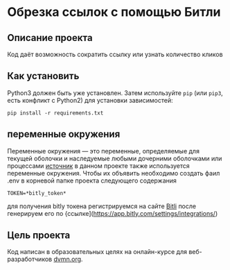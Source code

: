 # Обрезка ссылок с помощью Битли

## Описание проекта 

Код даёт возможность сократить ссылку или узнать количество кликов

## Как установить


Python3 должен быть уже установлен. 
Затем используйте `pip` (или `pip3`, есть конфликт с Python2) для установки зависимостей:
```
pip install -r requirements.txt
```

## переменные окружения

Переменные окружения — это переменные, определяемые для текущей оболочки и наследуемые
любыми дочерними оболочками или процессами [источник](https://www.digitalocean.com/community/tutorials/how-to-read-and-set-environmental-and-shell-variables-on-linux-ru)
в данном проекте также используется переменные окружения. Чтобы их объявить необходимо создать фаил .env в корневой папке проекта следующего содержания

```
TOKEN=*bitly_token*
```

для получения bitly токена регистрируемся на сайте [Bitli](https://bit.ly/) после генерируем его по {ссылке](https://app.bitly.com/settings/integrations/)

## Цель проекта

Код написан в образовательных целях на онлайн-курсе для веб-разработчиков [dvmn.org](https://dvmn.org/).
